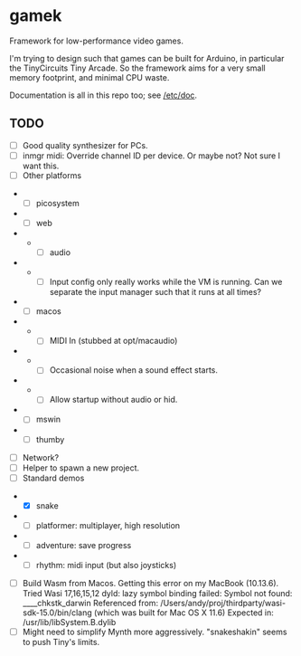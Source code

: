 # gamek

Framework for low-performance video games.

I'm trying to design such that games can be built for Arduino, in particular the TinyCircuits Tiny Arcade.
So the framework aims for a very small memory footprint, and minimal CPU waste.

Documentation is all in this repo too; see [/etc/doc](https://github.com/aksommerville/gamek/tree/master/etc/doc).

## TODO

- [ ] Good quality synthesizer for PCs.
- [ ] inmgr midi: Override channel ID per device. Or maybe not? Not sure I want this.
- [ ] Other platforms
- - [ ] picosystem
- - [ ] web
- - - [ ] audio
- - - [ ] Input config only really works while the VM is running. Can we separate the input manager such that it runs at all times?
- - [ ] macos
- - - [ ] MIDI In (stubbed at opt/macaudio)
- - - [ ] Occasional noise when a sound effect starts.
- - - [ ] Allow startup without audio or hid.
- - [ ] mswin
- - [ ] thumby
- [ ] Network?
- [ ] Helper to spawn a new project.
- [ ] Standard demos
- - [x] snake
- - [ ] platformer: multiplayer, high resolution
- - [ ] adventure: save progress
- - [ ] rhythm: midi input (but also joysticks)
- [ ] Build Wasm from Macos. Getting this error on my MacBook (10.13.6). Tried Wasi 17,16,15,12
dyld: lazy symbol binding failed: Symbol not found: ____chkstk_darwin
  Referenced from: /Users/andy/proj/thirdparty/wasi-sdk-15.0/bin/clang (which was built for Mac OS X 11.6)
  Expected in: /usr/lib/libSystem.B.dylib
- [ ] Might need to simplify Mynth more aggressively. "snakeshakin" seems to push Tiny's limits.
